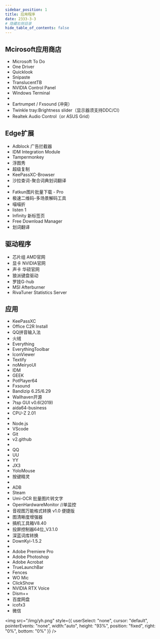 ```yaml
---
sidebar_position: 1
title: 应用程序
date: 2333-3-3
# 隐藏右侧目录
hide_table_of_contents: false
---
```


## Mcirosoft应用商店

- Microsoft To Do
- One Driver
- Quicklook
- Snipaste
- TranslucentTB
- NVIDIA Control Panel
- Windows Terminal
- 
- Eartrumpet / Fxsound (冲突）
- Twinkle tray:Brightness slider（显示器须支持DDC/CI）
- Realtek Audio Control（or ASUS Grid）

## Edge扩展

- Adblock 广告拦截器
- IDM Integration Module
- Tampermonkey
- 浮图秀
- 超级复制
- KeePassXC-Browser
- 沙拉查词-聚合词典划词翻译
- 
- Fatkun图片批量下载 - Pro
- 极速二维码-多场景解码工具
- 喵喵折
- listen 1 
- Infinity 新标签页
- Free Download Manager
- 划词翻译

## 驱动程序

- 芯片组 AMD官网
- 显卡 NVIDIA官网
- 声卡 华硕官网
- 狼派键盘驱动
- 罗技G-hub
- MSI Afterburner
- RivaTuner Statistics Server

## 应用

- KeePassXC
- Office C2R Install
- QQ拼音输入法
- 火绒
- Everything
- EverythingToolbar
- lconViewer
- Textify
- noMeiryoUI
- IDM
- GEEK
- PotPlayer64
- Fxsound
- Bandizip 6.25/6.29
- Wallhaven开源
- 7tsp GUI v0.6(2019)
- aida64-business
- CPU-Z 2.01
-  
- Node.js
- VScode
- Git
- v2.github
- 
- QQ
- UU
- YY
- JX3
- YoloMouse
- 按键精灵
- 
- ADB
- Steam
- Umi-OCR 批量图片转文字
- OpenHardwareMonitor //单监控
- 音视图万能格式转换 v1.0 便捷版
- 图清晰度增强器
- 搞机工具箱V8.40
- 投屏控制器64位_V3.1.0
- 深蓝词库转换
- DownKyi-1.5.2
- 
- Adobe Premiere Pro
- Adobe Photoshop
- Adobe Acrobat
- TrueLaunchBar
- Fences
- WO Mic
- ClickShow
- NVIDIA RTX Voice
- Dism++
- 百度网盘
- icofx3
- 微信


<img src="/img/yh.png"
    style={{
        userSelect: "none",
        cursor: "default",
        pointerEvents: "none",
        width:"auto", 
        height: "93%", 
        position: "fixed", 
        right: "0%", 
        bottom: "0%" }} />